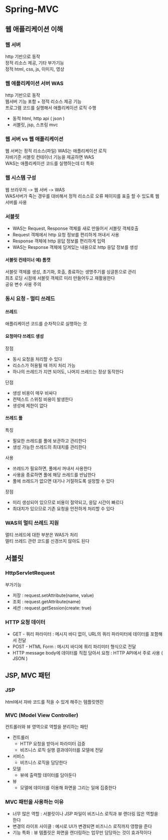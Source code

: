 # Spring-MVC
## 웹 애플리케이션 이해
### 웹 서버
http 기반으로 동작  
정적 리소스 제공, 기타 부가기능  
정적 html, css, js, 이미지, 영상

### 웹 애플리케이션 서버 WAS
http 기반으로 동작  
웹서버 기능 포함 + 정적 리소스 제공 기능  
프로그램 코드를 실행해서 애플리케이션 로직 수행
- 동적 html, http api ( json )  
- 서블릿, jsp, 스프링 mvc

### 웹 서버 vs 웹 애플리케이션
웹 서버는 정적 리소스(파일) WAS는 애플리케이션 로직  
자바기준 서블릿 컨테이너 기능을 제공하면 WAS  
WAS는 애플리케이션 코드를 실행하는데 더 특화

### 웹 시스템 구성
웹 브라우저 -> 웹 서버 -> WAS  
WAS서버가 죽는 경우를 대비해서 정적 리소스로 오류 페이지를 표출 할 수 있도록 웹 서버를 사용

### 서블릿
- WAS는 Request, Response 객체를 새로 만들어서 서블릿 객체호출
- Request 객체에서 http 요청 정보를 편리하게 꺼내서 사용
- Response 객체에 http 응답 정보를 편리하게 입력
- WAS는 Response 객체에 담겨있는 내용으로 http 응답 정보를 생성

#### 서블릿 컨테이너 예) 톰캣
서블릿 객체를 생성, 초기화, 호출, 종료하는 생명주기를 싱글톤으로 관리  
최초 로딩 시점에 서블릿 객체르 미리 만들어두고 재활용한다  
공유 변수 사용 주의

### 동시 요청 - 멀티 쓰레드
#### 쓰레드
애플리케이션 코드를 순차적으로 실행하는 것


#### 요청마다 쓰레드 생성
장점  
- 동시 요청을 처리할 수 있다
- 리소스가 허용될 때 까지 처리 가능
- 하나의 쓰레드가 지연 되어도, 나머지 쓰레드는 정상 동작한다  

단점  
- 생성 비용이 매우 비싸다
- 컨텍스트 스위칭 비용이 발생한다
- 생성에 제한이 없다

#### 쓰레드 풀
특징  
- 필요한 쓰레드를 풀에 보관하고 관리한다
- 생성 가능한 쓰레드의 최대치를 관리한다

사용
- 쓰레드가 필요하면, 풀에서 꺼내서 사용한다
- 사용을 종료하면 풀에 해당 쓰레드를 반납한다
- 풀에 쓰레드가 없으면 대기나 거절하도록 설정할 수 있다

장점
- 미리 생성되어 있으므로 비용이 절약되고, 응답 시간이 빠르다
- 최대치가 있으므로 기존 요청을 안전하게 처리할 수 있다

### WAS의 멀티 쓰레드 지원
멀티 쓰레드에 대한 부분은 WAS가 처리  
멀티 쓰레드 관련 코드를 신경쓰지 않아도 된다

## 서블릿
### HttpServletRequest
부가기능  
- 저장 : request.setAttribute(name, value)
- 조회 : request.getAttribute(name)
- 세션 : request.getSession(create: true)

### HTTP 요청 데이터
- GET - 쿼리 파라미터 : 메시지 바디 없이, URL의 쿼리 파라미터에 데이터를 포함해서 전달
- POST - HTML Form : 메시지 바디에 쿼리 파리미터 형식으로 전달
- HTTP message body에 데이터를 직접 담아서 요청 : HTTP API에서 주로 사용 ( JSON )

## JSP, MVC 패턴
### JSP 
html에서 자바 코드를 적을 수 있게 해주는 템플릿엔진  

### MVC (Model View Controller)
컨트롤러와 뷰 영역으로 역할을 분리하는 패턴  
- 컨트롤러 
  - HTTP 요청을 받아서 파라미터 검증
  - 비즈니스 로직 실행 결과데이터를 모델에 전달
- 서비스
  - 비즈니스 로직을 담당한다
- 모델
  - 뷰에 출력할 데이터를 담아둔다
- 뷰
  - 모델에 데이터를 이용해 화면을 그리는 일에 집중한다 
    
### MVC 패턴을 사용하는 이유
- 너무 많은 역할 : 서블릿이나 JSP 파일이 비즈니스 로직과 뷰 랜더링 많은 역할을 한다 
- 변경의 라이프 사이클 : 예시로 UI가 변경되면 비즈니스 로직까지 영향을 준다
- 기능 특화 : 뷰 템플릿은 화면을 렌더링하는 업무만 담당하는 것이 효과적이다






